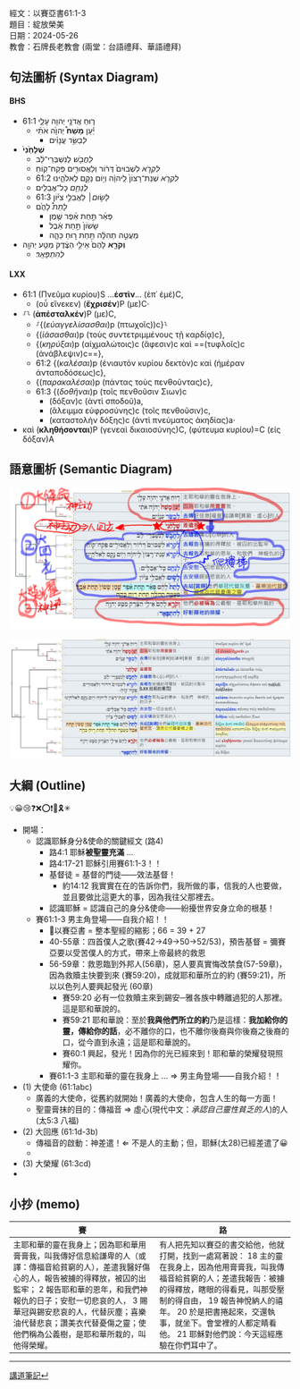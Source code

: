 
經文：以賽亞書61:1-3   
題目：綻放榮美   
日期：2024-05-26   
教會：石牌長老教會 (兩堂：台語禮拜、華語禮拜)   


## 句法圖析 (Syntax Diagram)
#### BHS
<p dir="rtl">

- 61:1 ר֛וּחַ אֲדֹנָ֥י יְהוִ֖ה עָלָ֑י 
	- יַ֡עַן **מָשַׁח֩** יְהוָ֙ה אֹתִ֜י 
		- *לְבַשֵּׂ֣ר* עֲנָוִ֗ים 
- **שְׁלָחַ֙נִי֙** 
	- *לַחֲבֹ֣שׁ* לְנִשְׁבְּרֵי־לֵ֔ב 
	- *לִקְרֹ֤א* לִשְׁבוּיִם֙ דְּר֔וֹר וְלַאֲסוּרִ֖ים פְּקַח־קֽוֹחַ׃ 
	- 61:2 *לִקְרֹ֤א* שְׁנַת־רָצוֹן֙ לַֽיהוָ֔ה וְי֥וֹם נָקָ֖ם לֵאלֹהֵ֑ינוּ 
	- *לְנַחֵ֖ם* כָּל־אֲבֵלִֽים׃
	- 61:3 *לָשׂ֣וּם*׀ לַאֲבֵלֵ֣י צִיּ֗וֹן 
	- *לָתֵת֩* לָהֶ֙ם 
		- פְּאֵ֜ר תַּ֣חַת אֵ֗פֶר שֶׁ֤מֶן 
		- שָׂשׂוֹן֙ תַּ֣חַת אֵ֔בֶל 
		- מַעֲטֵ֣ה תְהִלָּ֔ה תַּ֖חַת ר֣וּחַ כֵּהָ֑ה 
- **וְקֹרָ֤א** לָהֶם֙ אֵילֵ֣י הַצֶּ֔דֶק מַטַּ֥ע יְהוָ֖ה 
	- *לְהִתְפָּאֵֽר*׃
</p>

#### LXX
- 61:1 (Πνεῦμα κυρίου)S ...<strong>ἐστὶν</strong>... (ἐπ᾽ ἐμέ)C, 
	- (οὗ εἵνεκεν) (**ἔχρισέν**)P (με)C·
- ⸉⸊ (**ἀπέσταλκέν**)P (με)C, 
	- ⸉{(*εὐαγγελίσασθαι*)p (πτωχοῖς))c}⸊
	- {(*ἰάσασθαι*)p (τοὺς συντετριμμένους τῇ καρδίᾳ)c}, 
	- {(*κηρύξαι*)p (αἰχμαλώτοις)c (ἄφεσιν)c καὶ ==(τυφλοῖς)c (ἀνάβλεψιν)c==},
	- 61:2 {(*καλέσαι*)p (ἐνιαυτὸν κυρίου δεκτὸν)c καὶ (ἡμέραν ἀνταποδόσεως)c}, 
	- {(*παρακαλέσαι*)p (πάντας τοὺς πενθοῦντας)c},
	- 61:3 {(*δοθῆναι*)p (τοῖς πενθοῦσιν Σιων)c 
		- (δόξαν)c (ἀντὶ σποδοῦ)a, 
		- (ἄλειμμα εὐφροσύνης)c (τοῖς πενθοῦσιν)c,
		- (καταστολὴν δόξης)c (ἀντὶ πνεύματος ἀκηδίας)a·
- καὶ (**κληθήσονται**)P (γενεαὶ δικαιοσύνης)C, (φύτευμα κυρίου)=C (εἰς δόξαν)A

## 語意圖析 (Semantic Diagram)
![images/Pasted image 20240524150538.png](images/Pasted%20image%2020240524150538.png)

![images/Pasted image 20240525053631.png](images/Pasted%20image%2020240525053631.png)
## 大綱 (Outline)
💡😀😢❓❌⭕❗🎀🎗️✳

- 開場：
	- 認識耶穌身分&使命的關鍵經文 (路4)
		- 路4:1 耶穌**被聖靈充滿** ...
		- 路4:17-21 耶穌引用賽61:1-3！！
		- 基督徒 = 基督的門徒——效法基督！
			- 約14:12 我實實在在的告訴你們，我所做的事，信我的人也要做，並且要做比這更大的事，因為我往父那裡去。 
		- 認識耶穌 = 認識自己的身分&使命——紛擾世界安身立命的根基！
	- 賽61:1-3 男主角登場——自我介紹！！
		- 以賽亞書 = 整本聖經的縮影；66 = 39 + 27
		- 40-55章：四首僕人之歌(賽42→49→50→52/53)，預告基督 = 彌賽亞要以受苦僕人的方式，帶來上帝最終的救恩
		- 56-59章：救恩臨到外邦人(56章)，惡人要真實悔改禁食(57-59章)，因為救贖主快要到來 (賽59:20)，成就耶和華所立的約 (賽59:21)，所以以色列人要興起發光 (60章)
			- 賽59:20 必有一位救贖主來到錫安─雅各族中轉離過犯的人那裡。這是耶和華說的。 
			- 賽59:21 耶和華說：至於**我與他們所立的約**乃是這樣：**我加給你的靈，傳給你的話**，必不離你的口，也不離你後裔與你後裔之後裔的口，從今直到永遠；這是耶和華說的。 
			- 賽60:1 興起，發光！因為你的光已經來到！耶和華的榮耀發現照耀你。 
		- 賽61:1-3 主耶和華的靈在我身上 ... ⇒ 男主角登場——自我介紹！！
- (1) 大使命 (61:1abc)
	- 廣義的大使命，從舊約就開始！廣義的大使命，包含人生的每一方面！
	- 聖靈膏抹的目的：傳福音 ⇒ 虛心(現代中文：*承認自己靈性貧乏的人*)的人 (太5:3 八福)
- (2) 大回應 (61:1d-3b)
	- 傳福音的啟動：神差遣！⇐ 不是人的主動；但，耶穌(太28)已經差遣了😀
	- 
- (3) 大榮耀 (61:3cd)
- 
## 小抄 (memo)

|賽|路|
|---|---|
|主耶和華的靈在我身上；因為耶和華用膏膏我，叫我傳好信息給謙卑的人（或譯：傳福音給貧窮的人），差遣我醫好傷心的人，報告被擄的得釋放，被囚的出監牢； 2 報告耶和華的恩年，和我們神報仇的日子；安慰一切悲哀的人， 3 賜華冠與錫安悲哀的人，代替灰塵；喜樂油代替悲哀；讚美衣代替憂傷之靈；使他們稱為公義樹，是耶和華所栽的，叫他得榮耀。 |有人把先知以賽亞的書交給他，他就打開，找到一處寫著說： 18 主的靈在我身上，因為他用膏膏我，叫我傳福音給貧窮的人；差遣我報告：被擄的得釋放，瞎眼的得看見，叫那受壓制的得自由， 19 報告神悅納人的禧年。 20 於是把書捲起來，交還執事，就坐下。會堂裡的人都定睛看他。 21 耶穌對他們說：今天這經應驗在你們耳中了。 |

---


[講道筆記↵](README.md)

